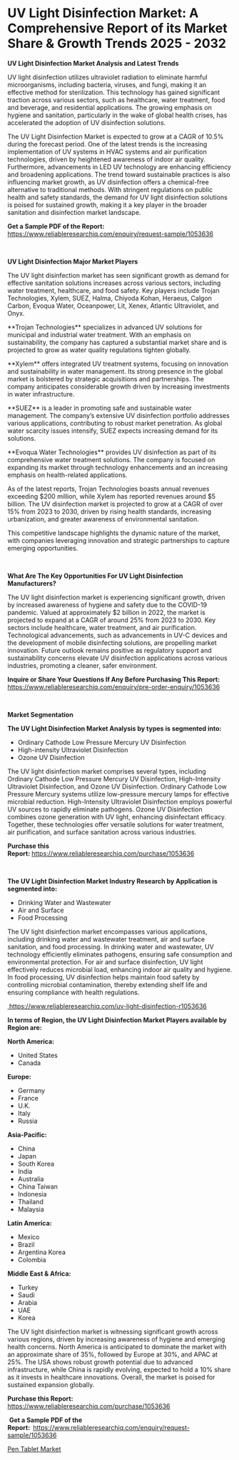 <p><h1>UV Light Disinfection Market: A Comprehensive Report of its Market Share & Growth Trends 2025 - 2032</h1></p><p><strong>UV Light Disinfection Market Analysis and Latest Trends</strong></p>
<p><p>UV light disinfection utilizes ultraviolet radiation to eliminate harmful microorganisms, including bacteria, viruses, and fungi, making it an effective method for sterilization. This technology has gained significant traction across various sectors, such as healthcare, water treatment, food and beverage, and residential applications. The growing emphasis on hygiene and sanitation, particularly in the wake of global health crises, has accelerated the adoption of UV disinfection solutions.</p><p>The UV Light Disinfection Market is expected to grow at a CAGR of 10.5% during the forecast period. One of the latest trends is the increasing implementation of UV systems in HVAC systems and air purification technologies, driven by heightened awareness of indoor air quality. Furthermore, advancements in LED UV technology are enhancing efficiency and broadening applications. The trend toward sustainable practices is also influencing market growth, as UV disinfection offers a chemical-free alternative to traditional methods. With stringent regulations on public health and safety standards, the demand for UV light disinfection solutions is poised for sustained growth, making it a key player in the broader sanitation and disinfection market landscape.</p></p>
<p><strong>Get a Sample PDF of the Report:&nbsp;</strong> <a href="https://www.reliableresearchiq.com/enquiry/request-sample/1053636?utm_campaign=3132&utm_medium=2&utm_source=Github&utm_content=ia&utm_term=06042025&utm_id=uv-light-disinfection">https://www.reliableresearchiq.com/enquiry/request-sample/1053636</a></p>
<p>&nbsp;</p>
<p><strong>UV Light Disinfection Major Market Players</strong></p>
<p><p>The UV light disinfection market has seen significant growth as demand for effective sanitation solutions increases across various sectors, including water treatment, healthcare, and food safety. Key players include Trojan Technologies, Xylem, SUEZ, Halma, Chiyoda Kohan, Heraeus, Calgon Carbon, Evoqua Water, Oceanpower, Lit, Xenex, Atlantic Ultraviolet, and Onyx.</p><p>**Trojan Technologies** specializes in advanced UV solutions for municipal and industrial water treatment. With an emphasis on sustainability, the company has captured a substantial market share and is projected to grow as water quality regulations tighten globally.</p><p>**Xylem** offers integrated UV treatment systems, focusing on innovation and sustainability in water management. Its strong presence in the global market is bolstered by strategic acquisitions and partnerships. The company anticipates considerable growth driven by increasing investments in water infrastructure.</p><p>**SUEZ** is a leader in promoting safe and sustainable water management. The company’s extensive UV disinfection portfolio addresses various applications, contributing to robust market penetration. As global water scarcity issues intensify, SUEZ expects increasing demand for its solutions.</p><p>**Evoqua Water Technologies** provides UV disinfection as part of its comprehensive water treatment solutions. The company is focused on expanding its market through technology enhancements and an increasing emphasis on health-related applications.</p><p>As of the latest reports, Trojan Technologies boasts annual revenues exceeding $200 million, while Xylem has reported revenues around $5 billion. The UV disinfection market is projected to grow at a CAGR of over 15% from 2023 to 2030, driven by rising health standards, increasing urbanization, and greater awareness of environmental sanitation. </p><p>This competitive landscape highlights the dynamic nature of the market, with companies leveraging innovation and strategic partnerships to capture emerging opportunities.</p></p>
<p>&nbsp;</p>
<p><strong>What Are The Key Opportunities For UV Light Disinfection Manufacturers?</strong></p>
<p><p>The UV light disinfection market is experiencing significant growth, driven by increased awareness of hygiene and safety due to the COVID-19 pandemic. Valued at approximately $2 billion in 2022, the market is projected to expand at a CAGR of around 25% from 2023 to 2030. Key sectors include healthcare, water treatment, and air purification. Technological advancements, such as advancements in UV-C devices and the development of mobile disinfecting solutions, are propelling market innovation. Future outlook remains positive as regulatory support and sustainability concerns elevate UV disinfection applications across various industries, promoting a cleaner, safer environment.</p></p>
<p><strong>Inquire or Share Your Questions If Any Before Purchasing This Report:</strong> <a href="https://www.reliableresearchiq.com/enquiry/pre-order-enquiry/1053636?utm_campaign=3132&utm_medium=2&utm_source=Github&utm_content=ia&utm_term=06042025&utm_id=uv-light-disinfection">https://www.reliableresearchiq.com/enquiry/pre-order-enquiry/1053636</a></p>
<p>&nbsp;</p>
<p><strong>Market Segmentation</strong></p>
<p><strong>The UV Light Disinfection Market Analysis by types is segmented into:</strong></p>
<p><ul><li>Ordinary Cathode Low Pressure Mercury UV Disinfection</li><li>High-intensity Ultraviolet Disinfection</li><li>Ozone UV Disinfection</li></ul></p>
<p><p>The UV light disinfection market comprises several types, including Ordinary Cathode Low Pressure Mercury UV Disinfection, High-Intensity Ultraviolet Disinfection, and Ozone UV Disinfection. Ordinary Cathode Low Pressure Mercury systems utilize low-pressure mercury lamps for effective microbial reduction. High-Intensity Ultraviolet Disinfection employs powerful UV sources to rapidly eliminate pathogens. Ozone UV Disinfection combines ozone generation with UV light, enhancing disinfectant efficacy. Together, these technologies offer versatile solutions for water treatment, air purification, and surface sanitation across various industries.</p></p>
<p><strong>Purchase this Report:&nbsp;</strong><a href="https://www.reliableresearchiq.com/purchase/1053636?utm_campaign=3132&utm_medium=2&utm_source=Github&utm_content=ia&utm_term=06042025&utm_id=uv-light-disinfection">https://www.reliableresearchiq.com/purchase/1053636</a></p>
<p>&nbsp;</p>
<p><strong>The UV Light Disinfection Market Industry Research by Application is segmented into:</strong></p>
<p><ul><li>Drinking Water and Wastewater</li><li>Air and Surface</li><li>Food Processing</li></ul></p>
<p><p>The UV light disinfection market encompasses various applications, including drinking water and wastewater treatment, air and surface sanitation, and food processing. In drinking water and wastewater, UV technology efficiently eliminates pathogens, ensuring safe consumption and environmental protection. For air and surface disinfection, UV light effectively reduces microbial load, enhancing indoor air quality and hygiene. In food processing, UV disinfection helps maintain food safety by controlling microbial contamination, thereby extending shelf life and ensuring compliance with health regulations.</p></p>
<p><a href="https://www.reliableresearchiq.com/uv-light-disinfection-r1053636?utm_campaign=3132&utm_medium=2&utm_source=Github&utm_content=ia&utm_term=06042025&utm_id=uv-light-disinfection">&nbsp;https://www.reliableresearchiq.com/uv-light-disinfection-r1053636</a></p>
<p><strong>In terms of Region, the UV Light Disinfection Market Players available by Region are:</strong></p>
<p>
    <p> <strong> North America: </strong>
        <ul>
            <li>United States</li>
            <li>Canada</li>
        </ul>
        </p> 
    <p> <strong> Europe: </strong>
        <ul>
            <li>Germany</li>
            <li>France</li>
            <li>U.K.</li>
            <li>Italy</li>
            <li>Russia</li>
        </ul>
        </p> 
    <p> <strong> Asia-Pacific: </strong>
        <ul>
            <li>China</li>
            <li>Japan</li>
            <li>South Korea</li>
            <li>India</li>
            <li>Australia</li>
            <li>China Taiwan</li>
            <li>Indonesia</li>
            <li>Thailand</li>
            <li>Malaysia</li>
        </ul>
        </p> 
    <p> <strong> Latin America: </strong>
        <ul>
            <li>Mexico</li>
            <li>Brazil</li>
            <li>Argentina Korea</li>
            <li>Colombia</li>
        </ul>
        </p> 
    <p> <strong> Middle East & Africa: </strong>
        <ul>
            <li>Turkey</li>
            <li>Saudi</li>
            <li>Arabia</li>
            <li>UAE</li>
            <li>Korea</li>
        </ul>
    </p>
    </p>
<p><p>The UV light disinfection market is witnessing significant growth across various regions, driven by increasing awareness of hygiene and emerging health concerns. North America is anticipated to dominate the market with an approximate share of 35%, followed by Europe at 30%, and APAC at 25%. The USA shows robust growth potential due to advanced infrastructure, while China is rapidly evolving, expected to hold a 10% share as it invests in healthcare innovations. Overall, the market is poised for sustained expansion globally.</p></p>
<p><strong>Purchase this Report: </strong><a href="https://www.reliableresearchiq.com/purchase/1053636?utm_campaign=3132&utm_medium=2&utm_source=Github&utm_content=ia&utm_term=06042025&utm_id=uv-light-disinfection">https://www.reliableresearchiq.com/purchase/1053636</a></p>
<p>&nbsp;<strong>Get a Sample PDF of the Report:&nbsp;&nbsp;</strong><a href="https://www.reliableresearchiq.com/enquiry/request-sample/1053636?utm_campaign=3132&utm_medium=2&utm_source=Github&utm_content=ia&utm_term=06042025&utm_id=uv-light-disinfection">https://www.reliableresearchiq.com/enquiry/request-sample/1053636</a></p>
<p><strong></strong></p>
<p><p><a href="https://github.com/vigoseiler/Market-Research-Report-List-1/blob/main/pen-tablet-market.md?utm_campaign=3132&utm_medium=2&utm_source=Github&utm_content=ia&utm_term=06042025&utm_id=uv-light-disinfection">Pen Tablet Market</a></p></p>